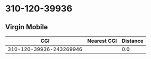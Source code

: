 # 310-120-39936
## Virgin Mobile


| CGI | Nearest CGI | Distance |
|-----|-------------|----------|
| 310-120-39936-243269946 |  | 0.0 |
